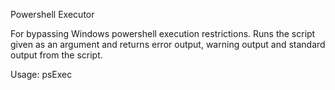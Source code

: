 Powershell Executor

For bypassing Windows powershell execution restrictions. Runs the script given as an argument and returns error output, warning output and standard output from the script.

Usage:
	psExec <script name>
Eg:
	psExec example.ps1

